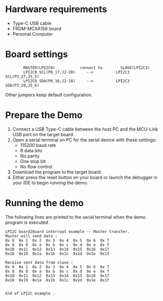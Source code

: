 Hardware requirements
=====================
- Type-C USB cable
- FRDM-MCXA156 board
- Personal Computer

Board settings
==============

~~~~~~~~~~~~~~~~~~~~~~~~~~~~~~~~~~~~~~~~~~~~~~~~~~~~~~~~~~~~~~~~~~~~~~~~~~
        MASTER(LPI2C0)           connect to        SLAVE(LPI2C3)
        LPI2C0 SCL(P0_17,J2-20)     -->          LPI2C3 SCL(P3_27,J5_5)
        LPI2C0 SDA(P0_16,J2-18)     -->          LPI2C3 SDA(P3_28,J5_6)
~~~~~~~~~~~~~~~~~~~~~~~~~~~~~~~~~~~~~~~~~~~~~~~~~~~~~~~~~~~~~~~~~~~~~~~~~~

Other jumpers keep default configuration.

Prepare the Demo
================
1. Connect a USB Type-C cable between the host PC and the MCU-Link USB port on the target board.
2. Open a serial terminal on PC for the serial device with these settings:
    - 115200 baud rate
    - 8 data bits
    - No parity
    - One stop bit
    - No flow control
3. Download the program to the target board.
4. Either press the reset button on your board or launch the debugger in your IDE to begin running
   the demo.

Running the demo
================
The following lines are printed to the serial terminal when the demo program is executed.
~~~~~~~~~~~~~~~~~~~~~~~~~~~~~~~~~~~~~~~~
LPI2C board2board interrupt example -- Master transfer.
Master will send data :
0x 0  0x 1  0x 2  0x 3  0x 4  0x 5  0x 6  0x 7
0x 8  0x 9  0x a  0x b  0x c  0x d  0x e  0x f
0x10  0x11  0x12  0x13  0x14  0x15  0x16  0x17
0x18  0x19  0x1a  0x1b  0x1c  0x1d  0x1e  0x1f

Receive sent data from slave :
0x 0  0x 1  0x 2  0x 3  0x 4  0x 5  0x 6  0x 7
0x 8  0x 9  0x a  0x b  0x c  0x d  0x e  0x f
0x10  0x11  0x12  0x13  0x14  0x15  0x16  0x17
0x18  0x19  0x1a  0x1b  0x1c  0x1d  0x1e  0x1f


End of LPI2C example .
~~~~~~~~~~~~~~~~~~~~~~~~~~~~~~~~~~~~~~~~

